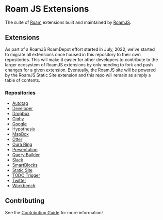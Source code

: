 # Roam JS Extensions

The suite of [Roam](https://roamresearch.com) extensions built and maintained by [RoamJS](https://roamjs.com).

## Extensions

As part of a RoamJS RoamDepot effort started in July, 2022, we've started to migrate all extensions once housed in this repository to their own repositories. This will make it easier for other developers to contribute to the larger ecosystem of RoamJS extensions by only needing to fork and push changes for a given extension. Eventually, the RoamJS site will be powered by the RoamJS Static Site extension and this repo will remain as simply a table of contents.

### Repositories

- [Autotag](https://github.com/dvargas92495/autotag)
- [Developer](https://github.com/dvargas92495/roamjs-developer)
- [Dropbox](https://github.com/dvargas92495/roamjs-dropbox)
- [Giphy](https://github.com/dvargas92495/roamjs-giphy)
- [Google](https://github.com/dvargas92495/roamjs-google)
- [Hypothesis](https://github.com/dvargas92495/roamjs-hypothesis)
- [MapBox](https://github.com/dvargas92495/roamjs-mapbox)
- [Otter](https://github.com/dvargas92495/roamjs-otter)
- [Oura Ring](https://github.com/dvargas92495/roamjs-oura-ring)
- [Presentation](https://github.com/dvargas92495/roamjs-presentation)
- [Query Builder](https://github.com/dvargas92495/roamjs-query-builder)
- [Slack](https://github.com/dvargas92495/roamjs-slack)
- [SmartBlocks](https://github.com/dvargas92495/roamjs-smartblocks)
- [Static Site](https://github.com/dvargas92495/roamjs-static-site)
- [TODO Trigger](https://github.com/dvargas92495/roamjs-todo-trigger)
- [Twitter](https://github.com/dvargas92495/roamjs-twitter)
- [Workbench](https://github.com/dvargas92495/roamjs-workbench)

## Contributing

See the [Contributing Guide](./CONTRIBUTING.md) for more information!
